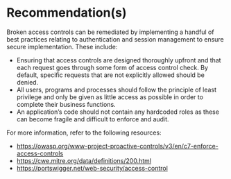 # Recommendation(s)

Broken access controls can be remediated by implementing a handful of best practices relating to authentication and session management to ensure secure implementation. These include:

- Ensuring that access controls are designed thoroughly upfront and that each request goes through some form of access control check. By default, specific requests that are not explicitly allowed should be denied.
- All users, programs and processes should follow the principle of least privilege and only be given as little access as possible in order to complete their business functions.
- An application’s code should not contain any hardcoded roles as these can become fragile and difficult to enforce and audit.

For more information, refer to the following resources:

- <https://owasp.org/www-project-proactive-controls/v3/en/c7-enforce-access-controls>
- <https://cwe.mitre.org/data/definitions/200.html>
- <https://portswigger.net/web-security/access-control>

